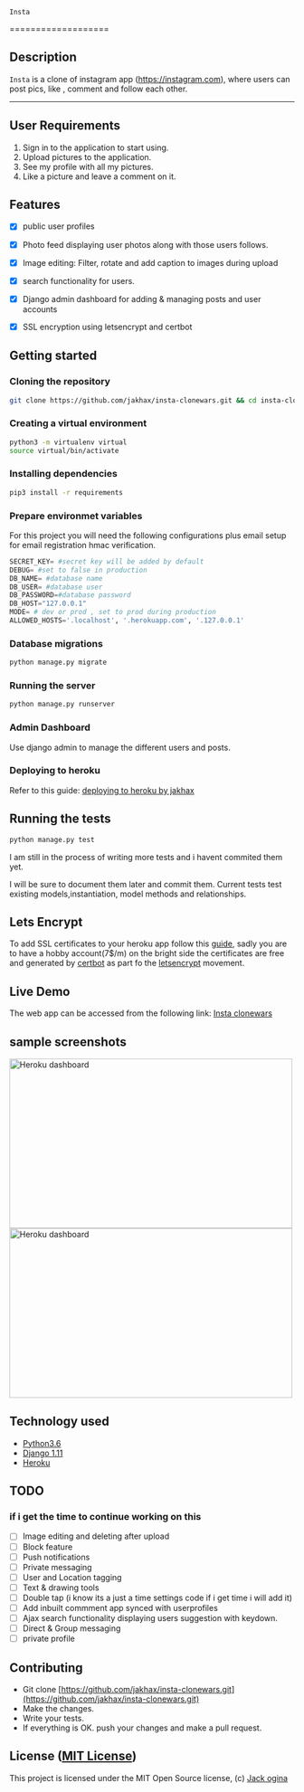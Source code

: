     Insta
===================
## Description
```Insta``` is a clone of instagram app (https://instagram.com), where users can post  pics, like , comment and follow each other.

------------------------------------------------------------------------

## User Requirements

1. Sign in to the application to start using.
2. Upload  pictures to the application.
3. See my profile with all my pictures.
5. Like a picture and leave a comment on it.

## Features

+ [x] public user profiles
+ [x] Photo feed displaying user photos along with those users follows.
+ [x] Image editing: Filter, rotate and add caption to images during upload
+ [x] search functionality for users.
+ [x] Django admin dashboard for adding & managing posts and user accounts
+ [x] SSL encryption using letsencrypt and certbot


## Getting started




### Cloning the repository
```bash
git clone https://github.com/jakhax/insta-clonewars.git && cd insta-clonewars
```

### Creating a virtual environment

```bash
python3 -m virtualenv virtual
source virtual/bin/activate
```
### Installing dependencies
```bash
pip3 install -r requirements
```

### Prepare environmet variables
For this project you will need the following configurations plus email setup for email registration hmac verification.
```python
SECRET_KEY= #secret key will be added by default
DEBUG= #set to false in production
DB_NAME= #database name
DB_USER= #database user
DB_PASSWORD=#database password
DB_HOST="127.0.0.1"
MODE= # dev or prod , set to prod during production
ALLOWED_HOSTS='.localhost', '.herokuapp.com', '.127.0.0.1'
```

### Database migrations

```bash
python manage.py migrate
```

### Running the server 
```bash
python manage.py runserver
```

### Admin Dashboard
Use django admin to manage the different users and posts.

### Deploying to heroku
Refer to this guide: [deploying to heroku by jakhax](https://github.com/jakhax/deploying-django-to-heroku-manual.git)

## Running the tests
```bash
python manage.py test
```
I am still in the process of writing more tests and i havent commited them yet.

I will be sure to document them later and commit them.
Current tests test existing models,instantiation, model methods and relationships.

## Lets Encrypt
To add SSL certificates to your heroku app follow this [guide](https://medium.com/@joshua.massover/lets-encrypt-ssl-using-django-on-heroku-c35edaaaeaac), sadly you are to have a hobby account(7$/m)
 on the bright side the certificates are free and generated by [certbot](https://certbot.eff.org/) as part fo the [letsencrypt](https://letsencrypt.org/) movement.

## Live Demo

The web app can be accessed from the following link: 
[Insta clonewars](https://instaclonewars.herokuapp.com/)

## sample screenshots
<img src="https://imgur.com/oncb3DN.png" alt="Heroku dashboard" width="500" height="300">


<img src="https://imgur.com/0EAhWDG.png" alt="Heroku dashboard" width="500" height="300">



## Technology used

* [Python3.6](https://www.python.org/)
* [Django 1.11](https://www.djangoproject.com/)
* [Heroku](https://heroku.com)

## TODO 
### if i get the time to continue working on this
+ [ ] Image editing and deleting after upload
+ [ ] Block feature
+ [ ] Push notifications
+ [ ] Private messaging
+ [ ] User and Location tagging
+ [ ] Text & drawing tools
+ [ ] Double tap (i know its a just a time settings code if i get time i will add it)
+ [ ] Add inbuilt commment app synced with userprofiles
+ [ ] Ajax search functionality displaying users suggestion with keydown.
+ [ ] Direct & Group messaging
+ [ ] private profile

## Contributing

- Git clone [https://github.com/jakhax/insta-clonewars.git](https://github.com/jakhax/insta-clonewars.git) 
- Make the changes.
- Write your tests.
- If everything is OK. push your changes and make a pull request.

## License ([MIT License](http://choosealicense.com/licenses/mit/))
This project is licensed under the MIT Open Source license, (c) [Jack ogina](https://github.com/jakhax)